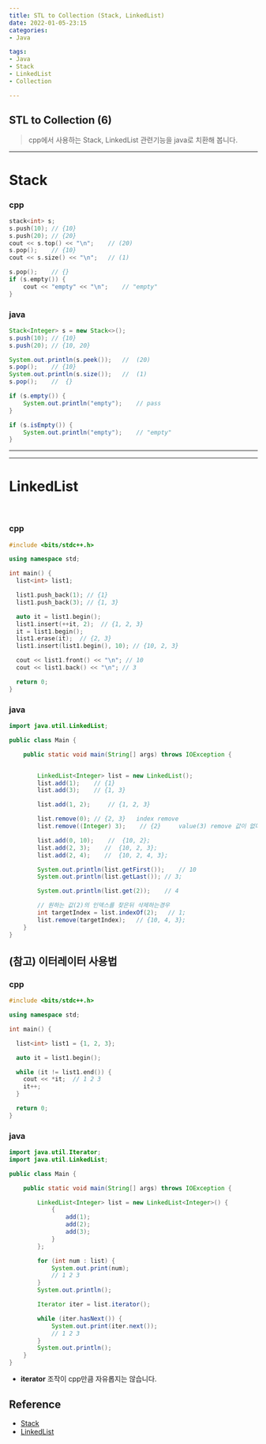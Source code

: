 ```yaml
---
title: STL to Collection (Stack, LinkedList)
date: 2022-01-05-23:15
categories:
- Java

tags:
- Java
- Stack
- LinkedList
- Collection

---
```


## STL to Collection (6)
> cpp에서 사용하는 Stack, LinkedList 관련기능을 java로 치환해 봅니다.

---

# Stack

### cpp

```cpp
stack<int> s;
s.push(10); // {10}
s.push(20); // {20}
cout << s.top() << "\n";    // (20)
s.pop();    // {10}
cout << s.size() << "\n";   // (1)

s.pop();    // {}
if (s.empty()) {
    cout << "empty" << "\n";    // "empty"
}
```

### java


```java
Stack<Integer> s = new Stack<>();
s.push(10); // {10} 
s.push(20); // {10, 20}

System.out.println(s.peek());   //  (20)
s.pop();    // {10}
System.out.println(s.size());   //  (1)
s.pop();    //  {}

if (s.empty()) {
    System.out.println("empty");    // pass
}

if (s.isEmpty()) {
    System.out.println("empty");    // "empty"
}
```

---


---

# LinkedList

<br>

### cpp

```cpp
#include <bits/stdc++.h>

using namespace std;

int main() {
  list<int> list1;

  list1.push_back(1); // {1}
  list1.push_back(3); // {1, 3}

  auto it = list1.begin();
  list1.insert(++it, 2);  // {1, 2, 3}
  it = list1.begin();
  list1.erase(it);  // {2, 3}
  list1.insert(list1.begin(), 10); // {10, 2, 3}

  cout << list1.front() << "\n"; // 10
  cout << list1.back() << "\n"; // 3

  return 0;
}
```

### java

```java
import java.util.LinkedList;

public class Main {

    public static void main(String[] args) throws IOException {


        LinkedList<Integer> list = new LinkedList();
        list.add(1);    // {1}
        list.add(3);    // {1, 3}

        list.add(1, 2);     // {1, 2, 3}

        list.remove(0); // {2, 3}   index remove 
        list.remove((Integer) 3);    // {2}     value(3) remove 값이 없다면 false 반환

        list.add(0, 10);    //  {10, 2};
        list.add(2, 3);    //  {10, 2, 3};
        list.add(2, 4);    //  {10, 2, 4, 3};

        System.out.println(list.getFirst());    // 10
        System.out.println(list.getLast()); // 3;

        System.out.println(list.get(2));    // 4

        // 원하는 값(2)의 인덱스를 찾은뒤 삭제하는경우
        int targetIndex = list.indexOf(2);   // 1;
        list.remove(targetIndex);   // {10, 4, 3};
    }
}
```

## (참고) 이터레이터 사용법

### cpp

```cpp
#include <bits/stdc++.h>

using namespace std;

int main() {

  list<int> list1 = {1, 2, 3};

  auto it = list1.begin();

  while (it != list1.end()) {
    cout << *it;  // 1 2 3
    it++;
  }

  return 0;
}
```


### java

```java
import java.util.Iterator;
import java.util.LinkedList;

public class Main {

    public static void main(String[] args) throws IOException {

        LinkedList<Integer> list = new LinkedList<Integer>() {
            {
                add(1);
                add(2);
                add(3);
            }
        };

        for (int num : list) {
            System.out.print(num);
            // 1 2 3
        }
        System.out.println();

        Iterator iter = list.iterator();

        while (iter.hasNext()) {
            System.out.print(iter.next());
            // 1 2 3
        }
        System.out.println();
    }
}
```
- **iterator** 조작이 cpp만큼 자유롭지는 않습니다.

## Reference
- [Stack](https://docs.oracle.com/javase/8/docs/api/java/util/Stack.html)
- [LinkedList](https://docs.oracle.com/javase/8/docs/api/java/util/LinkedList.html)